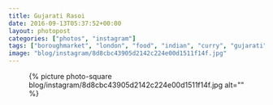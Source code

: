 ```yaml
---
title: Gujarati Rasoi
date: 2016-09-13T05:37:52+00:00
layout: photopost
categories: ["photos", "instagram"]
tags: ["boroughmarket", "london", "food", "indian", "curry", "gujarati"]
image: "blog/instagram/8d8cbc43905d2142c224e00d1511f14f.jpg"
---
```


<figure class="photo photo--square">
  {% picture photo-square blog/instagram/8d8cbc43905d2142c224e00d1511f14f.jpg alt="" %}
</figure>


